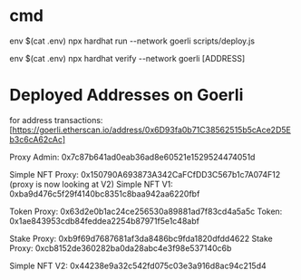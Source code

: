 # cmd

env $(cat .env) npx hardhat run --network goerli scripts/deploy.js

env $(cat .env) npx hardhat verify --network goerli [ADDRESS]


# Deployed Addresses on Goerli
for address transactions: [https://goerli.etherscan.io/address/0x6D93fa0b71C38562515b5cAce2D5Eb3c6cA62cAc]

Proxy Admin: 0x7c87b641ad0eab36ad8e60521e1529524474051d

Simple NFT Proxy: 0x150790A693873A342CaFCfDD3C567b1c7A074F12 (proxy is now looking at V2)
Simple NFT V1: 0xba9d476c5f29f4140bc8351c8baa942aa6220fbf

Token Proxy: 0x63d2e0b1ac24ce256530a89881ad7f83cd4a5a5c
Token: 0x1ae843953cdb84feddea2254b87971f5e1c48abf

Stake Proxy: 0xb9f69d7687681af3da8486bc9fda1820dfdd4622
Stake Proxy: 0xcb8152de360282ba0da28abc4e3f98e537140c6b

Simple NFT V2:  0x44238e9a32c542fd075c03e3a916d8ac94c215d4

